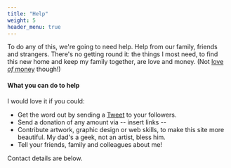 ```yaml
---
title: "Help"
weight: 5
header_menu: true
---
```


To do any of this, we're going to need help. Help from our family, friends and
strangers. There's no getting round it: the things I most need, to find this
new home and keep my family together, are love and money. (Not
[love *of* money](https://www.biblegateway.com/passage/?search=1+Tim+6%3A10&version=ESVUK)
though!)

#### What you can do to help

I would love it if you could:

* Get the word out by sending a <a href="https://twitter.com/share?ref_src=twsrc%5Etfw" class="twitter-share-button" data-size="large" data-text="Please help find a home for Mo!" data-url="https://ahomeformo.pomeroy.me" data-via="robpomeroy" data-hashtags="ahomeformo" data-show-count="false">Tweet</a><script async src="https://platform.twitter.com/widgets.js" charset="utf-8"></script> to your followers.
* Send a donation of any amount via -- insert links --
* Contribute artwork, graphic design or web skills, to make this site more
  beautiful. My dad's a geek, not an artist, bless him.
* Tell your friends, family and colleagues about me!

Contact details are below.